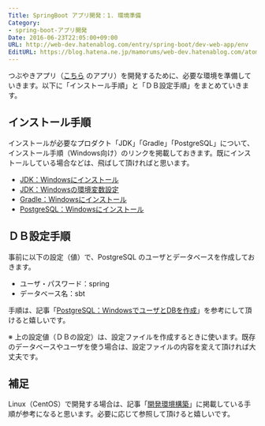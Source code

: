 ```yaml
---
Title: SpringBoot アプリ開発：1. 環境準備
Category:
- spring-boot-アプリ開発
Date: 2016-06-23T22:05:00+09:00
URL: http://web-dev.hatenablog.com/entry/spring-boot/dev-web-app/env
EditURL: https://blog.hatena.ne.jp/mamorums/web-dev.hatenablog.com/atom/entry/10328749687179181655
---
```


つぶやきアプリ（[こちら](/entry/spring-boot/dev-web-app/table-of-contents) のアプリ）を開発するために、必要な環境を準備していきます。以下に「インストール手順」と「ＤＢ設定手順」をまとめていきます。

## インストール手順
インストールが必要なプロダクト「JDK」「Gradle」「PostgreSQL」について、インストール手順（Windows向け）のリンクを掲載しておきます。既にインストールしている場合などは、飛ばして頂ければと思います。

- [JDK：Windowsにインストール](/entry/java/jdk/windows-install)
- [JDK：Windowsの環境変数設定](/entry/java/jdk/windows-variables)
- [Gradle：Windowsにインストール](/entry/gradle/windows-install)
- [PostgreSQL：Windowsにインストール](/entry/postgresql/windows/install)


## ＤＢ設定手順
事前に以下の設定（値）で、PostgreSQL のユーザとデータベースを作成しておきます。

- ユーザ・パスワード：spring
- データベース名：sbt

手順は、記事「[PostgreSQL：WindowsでユーザとDBを作成](/entry/postgresql/windows/create-user-db)」を参考にして頂けると嬉しいです。

※ 上の設定値（ＤＢの設定）は、設定ファイルを作成するときに使います。既存のデータベースやユーザを使う場合は、設定ファイルの内容を変えて頂ければ大丈夫です。


## 補足
Linux（CentOS）で開発する場合は、記事「[開発環境構築](/entry/etc/env/dev/table-of-contents)」に掲載している手順が参考になると思います。必要に応じて参照して頂けると嬉しいです。

